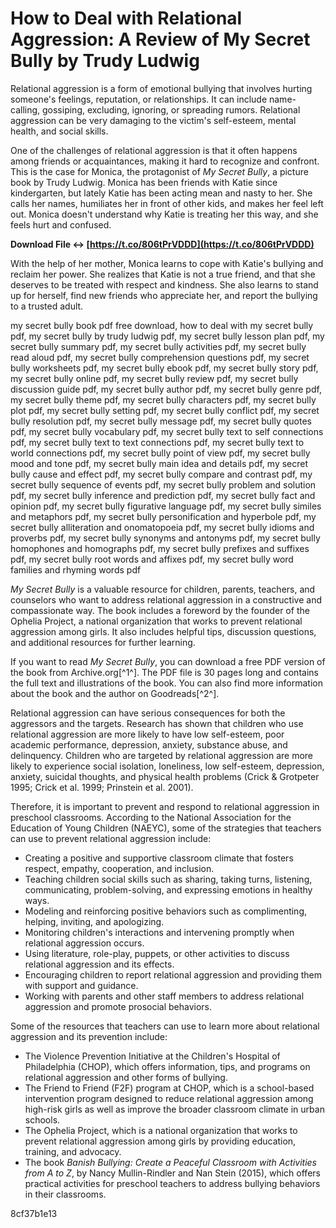 
 
# How to Deal with Relational Aggression: A Review of My Secret Bully by Trudy Ludwig
 
Relational aggression is a form of emotional bullying that involves hurting someone's feelings, reputation, or relationships. It can include name-calling, gossiping, excluding, ignoring, or spreading rumors. Relational aggression can be very damaging to the victim's self-esteem, mental health, and social skills.
 
One of the challenges of relational aggression is that it often happens among friends or acquaintances, making it hard to recognize and confront. This is the case for Monica, the protagonist of *My Secret Bully*, a picture book by Trudy Ludwig. Monica has been friends with Katie since kindergarten, but lately Katie has been acting mean and nasty to her. She calls her names, humiliates her in front of other kids, and makes her feel left out. Monica doesn't understand why Katie is treating her this way, and she feels hurt and confused.
 
**Download File ↔ [https://t.co/806tPrVDDD](https://t.co/806tPrVDDD)**


 
With the help of her mother, Monica learns to cope with Katie's bullying and reclaim her power. She realizes that Katie is not a true friend, and that she deserves to be treated with respect and kindness. She also learns to stand up for herself, find new friends who appreciate her, and report the bullying to a trusted adult.
 
my secret bully book pdf free download,  how to deal with my secret bully pdf,  my secret bully by trudy ludwig pdf,  my secret bully lesson plan pdf,  my secret bully summary pdf,  my secret bully activities pdf,  my secret bully read aloud pdf,  my secret bully comprehension questions pdf,  my secret bully worksheets pdf,  my secret bully ebook pdf,  my secret bully story pdf,  my secret bully online pdf,  my secret bully review pdf,  my secret bully discussion guide pdf,  my secret bully author pdf,  my secret bully genre pdf,  my secret bully theme pdf,  my secret bully characters pdf,  my secret bully plot pdf,  my secret bully setting pdf,  my secret bully conflict pdf,  my secret bully resolution pdf,  my secret bully message pdf,  my secret bully quotes pdf,  my secret bully vocabulary pdf,  my secret bully text to self connections pdf,  my secret bully text to text connections pdf,  my secret bully text to world connections pdf,  my secret bully point of view pdf,  my secret bully mood and tone pdf,  my secret bully main idea and details pdf,  my secret bully cause and effect pdf,  my secret bully compare and contrast pdf,  my secret bully sequence of events pdf,  my secret bully problem and solution pdf,  my secret bully inference and prediction pdf,  my secret bully fact and opinion pdf,  my secret bully figurative language pdf,  my secret bully similes and metaphors pdf,  my secret bully personification and hyperbole pdf,  my secret bully alliteration and onomatopoeia pdf,  my secret bully idioms and proverbs pdf,  my secret bully synonyms and antonyms pdf,  my secret bully homophones and homographs pdf,  my secret bully prefixes and suffixes pdf,  my secret bully root words and affixes pdf,  my secret bully word families and rhyming words pdf
 
*My Secret Bully* is a valuable resource for children, parents, teachers, and counselors who want to address relational aggression in a constructive and compassionate way. The book includes a foreword by the founder of the Ophelia Project, a national organization that works to prevent relational aggression among girls. It also includes helpful tips, discussion questions, and additional resources for further learning.
 
If you want to read *My Secret Bully*, you can download a free PDF version of the book from Archive.org[^1^]. The PDF file is 30 pages long and contains the full text and illustrations of the book. You can also find more information about the book and the author on Goodreads[^2^].
  
Relational aggression can have serious consequences for both the aggressors and the targets. Research has shown that children who use relational aggression are more likely to have low self-esteem, poor academic performance, depression, anxiety, substance abuse, and delinquency. Children who are targeted by relational aggression are more likely to experience social isolation, loneliness, low self-esteem, depression, anxiety, suicidal thoughts, and physical health problems (Crick & Grotpeter 1995; Crick et al. 1999; Prinstein et al. 2001).
 
Therefore, it is important to prevent and respond to relational aggression in preschool classrooms. According to the National Association for the Education of Young Children (NAEYC), some of the strategies that teachers can use to prevent relational aggression include:
 
- Creating a positive and supportive classroom climate that fosters respect, empathy, cooperation, and inclusion.
- Teaching children social skills such as sharing, taking turns, listening, communicating, problem-solving, and expressing emotions in healthy ways.
- Modeling and reinforcing positive behaviors such as complimenting, helping, inviting, and apologizing.
- Monitoring children's interactions and intervening promptly when relational aggression occurs.
- Using literature, role-play, puppets, or other activities to discuss relational aggression and its effects.
- Encouraging children to report relational aggression and providing them with support and guidance.
- Working with parents and other staff members to address relational aggression and promote prosocial behaviors.

Some of the resources that teachers can use to learn more about relational aggression and its prevention include:

- The Violence Prevention Initiative at the Children's Hospital of Philadelphia (CHOP), which offers information, tips, and programs on relational aggression and other forms of bullying.
- The Friend to Friend (F2F) program at CHOP, which is a school-based intervention program designed to reduce relational aggression among high-risk girls as well as improve the broader classroom climate in urban schools.
- The Ophelia Project, which is a national organization that works to prevent relational aggression among girls by providing education, training, and advocacy.
- The book *Banish Bullying: Create a Peaceful Classroom with Activities from A to Z*, by Nancy Mullin-Rindler and Nan Stein (2015), which offers practical activities for preschool teachers to address bullying behaviors in their classrooms.

 8cf37b1e13
 
